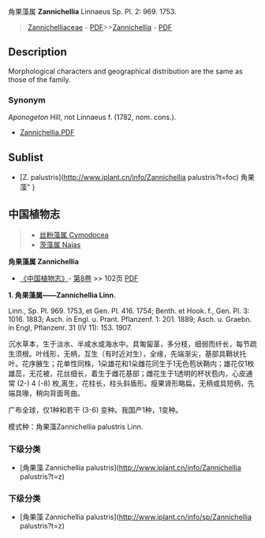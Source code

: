 角果藻属 **Zannichellia** Linnaeus Sp. Pl. 2: 969. 1753.

> [Zannichelliaceae](http://www.iplant.cn/info/Zannichelliaceae?t=foc) - [PDF](http://www.iplant.cn/foc/pdf/Zannichelliaceae.pdf)>>[Zannichellia](http://www.iplant.cn/info/Zannichellia?t=foc) - [PDF](http://www.iplant.cn/foc/pdf/Zannichellia.pdf)

## Description

Morphological characters and geographical distribution are the same as those of the family.

### Synonym
*Aponogeton* Hill, not Linnaeus f. (1782, nom. cons.).


* [Zannichellia.PDF](http://www.iplant.cn/foc/pdf/Zannichellia.pdf)

## Sublist

* [Z.  palustris](http://www.iplant.cn/info/Zannichellia palustris?t=foc) 角果藻"
}
## 中国植物志

> * [丝粉藻属  Cymodocea](http://www.iplant.cn/info/Cymodocea?t=z)
> * [茨藻属  Najas](http://www.iplant.cn/info/Najas?t=z)


**角果藻属 Zannichellia**

* [《中国植物志》](http://www.iplant.cn/frps)- [第8卷](http://www.iplant.cn/frps/vol/8) >> 102页 [PDF](http://www.iplant.cn/frps/pdf/8/102y.pdf)


**1. 角果藻属——Zannichellia Linn.**

Linn., Sp. Pl. 969. 1753, et Gen. Pl. 416. 1754; Benth. et Hook. f., Gen. Pl. 3: 1016. 1883; Asch. in Engl. u. Prant. Pflanzenf. 1: 201. 1889; Asch. u. Graebn. in Engl, Pflanzenr. 31 (IV 11): 153. 1907.

沉水草本，生于淡水、半咸水或海水中。具匍匐茎，多分枝，细弱而纤长，每节疏生须根。叶线形，无柄，互生（有时近对生），全缘，先端渐尖，基部具鞘状托叶。花序腋生；花单性同株，1朵雄花和1朵雌花同生于1无色苞状鞘内；雄花仅1枚雄蕊，无花被，花丝细长，着生于雌花基部；雌花生于1透明的杯状苞内，心皮通常 (2-) 4 (-8) 枚,离生，花柱长，柱头斜盾形。瘦果肾形略扁，无柄或具短柄，先端具喙，稍向背面弯曲。

广布全球，仅1种和若干 (3-6) 变种。我国产1种，1变种。

模式种：角果藻Zannichellia palustris Linn.

### 下级分类
* [角果藻  Zannichellia palustris](http://www.iplant.cn/info/Zannichellia palustris?t=z)

### 下级分类
* [角果藻  Zannichellia palustris](http://www.iplant.cn/info/sp/Zannichellia palustris?t=z)
